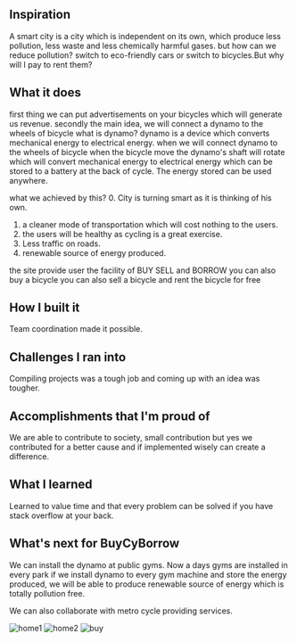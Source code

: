 ## Inspiration
A smart city is a city which is independent on its own, which produce less pollution, less waste and less chemically harmful gases. 
but how can we reduce pollution? switch to eco-friendly cars or switch to bicycles.But why will I pay to rent them?

## What it does
first thing we can put advertisements on your bicycles which will generate us revenue. 
secondly the main idea, we will connect a dynamo to the wheels of bicycle
 what is dynamo?
dynamo is a device which converts mechanical energy to electrical energy.
when we will connect dynamo to the wheels of bicycle when the bicycle move the dynamo's shaft will rotate which will convert mechanical energy to electrical energy which can be stored to a battery at the back of cycle.
The energy stored can be used anywhere.

what we achieved by this?
0. City is turning smart as it is thinking of his own.
1. a cleaner mode of transportation which will cost nothing to the users.
2. the users will be healthy as cycling is a great exercise.
3. Less traffic on roads.
4. renewable source of energy produced.

the site provide user the facility of BUY SELL and BORROW 
you can also buy a bicycle you can also sell a bicycle and rent the bicycle for free



## How I built it
Team coordination made it possible.


## Challenges I ran into
Compiling projects was a tough job and coming up with an idea was tougher.


## Accomplishments that I'm proud of
We are able to contribute to society, small contribution but yes we contributed for a better cause and if implemented wisely can create a difference.

## What I learned
Learned to value time and that every problem can be solved if you have stack overflow at your back.

## What's next for BuyCyBorrow
We can install the dynamo at public gyms.
Now a days gyms are installed in every park if we install dynamo to every gym machine and store the energy produced, we will be able to produce renewable source of energy which is totally pollution free.

We can also collaborate with metro cycle providing services.

![home1](https://github.com/nishantcoder97/BuyCyBorrow/blob/master/screenshots/home1.png)
![home2](https://github.com/nishantcoder97/BuyCyBorrow/blob/master/screenshots/home2.png)
![buy](https://github.com/nishantcoder97/BuyCyBorrow/blob/master/screenshots/buy.png)
